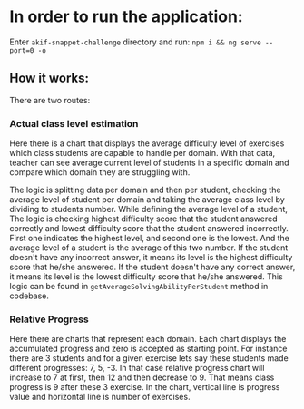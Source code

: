 # In order to run the application:

Enter `akif-snappet-challenge` directory and run: `npm i && ng serve --port=0 -o`


## How it works:

There are two routes:

### Actual class level estimation

Here there is a chart that displays the average difficulty level of exercises which class students are capable to handle per domain. With that data, teacher can see average current level of students in a specific domain and compare which domain they are struggling with. 

The logic is splitting data per domain and then per student, checking the average level of student per domain and taking the average class level by dividing to students number. While defining the average level of a student, The logic is checking highest difficulty score that the student answered correctly and lowest difficulty score that the student answered incorrectly. First one indicates the highest level, and second one is the lowest. And the average level of a student is the average of this two number. 
If the student doesn't have any incorrect answer, it means its level is the highest difficulty score that he/she answered. 
If the student doesn't have any correct answer, it means its level is the lowest difficulty score that he/she answered.
This logic can be found in `getAverageSolvingAbilityPerStudent` method in codebase.

### Relative Progress

Here there are charts that represent each domain. Each chart displays the accumulated progress and zero is accepted as starting point. For instance there are 3 students and for a given exercise lets say these students made different progresses: 7, 5, -3. In that case relative progress chart will increase to 7 at first, then 12 and then decrease to 9. That means class progress is 9 after these 3 exercise. In the chart, vertical line is progress value and horizontal line is number of exercises.
